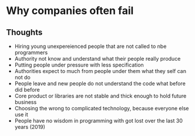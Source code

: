 # Why companies often fail

## Thoughts

* Hiring young unexpereienced people that are not called to nbe programmers
* Authority not know and understand what their people really produce
* Putting people under pressure with less specification 
* Authorities expect to much from people under them what they self can not do
* People leave and new people do not understand the code what before did before
* Core product or libraries are not stable and thick enough to hold future business
* Choosing the wrong to complicated technology, because everyone else use it
* People have no wisdom in programming with got lost over the last 30 years (2019)
